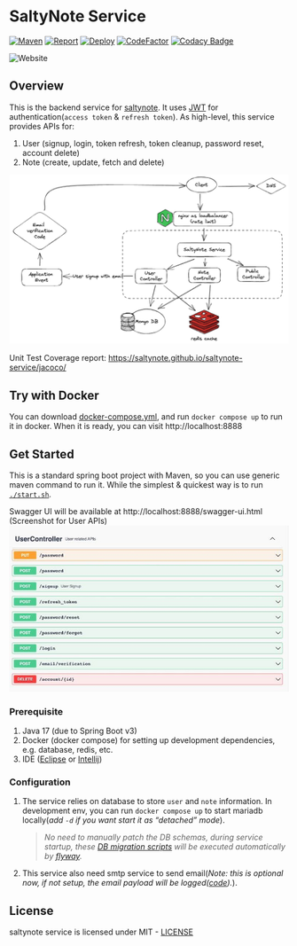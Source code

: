 # SaltyNote Service

[![Maven](https://github.com/SaltyNote/saltynote-service/actions/workflows/maven.yml/badge.svg)](https://github.com/SaltyNote/saltynote-service/actions/workflows/maven.yml)
[![Report](https://github.com/SaltyNote/saltynote-service/actions/workflows/report.yml/badge.svg)](https://github.com/SaltyNote/saltynote-service/actions/workflows/report.yml)
[![Deploy](https://github.com/SaltyNote/saltynote-service/actions/workflows/deploy-prod.yml/badge.svg)](https://github.com/SaltyNote/saltynote-service/actions/workflows/deploy-prod.yml)
[![CodeFactor](https://www.codefactor.io/repository/github/saltynote/saltynote-service/badge)](https://www.codefactor.io/repository/github/saltynote/saltynote-service)
[![Codacy Badge](https://app.codacy.com/project/badge/Grade/406f90655dd44f12a6107bbfbf4c2c45)](https://app.codacy.com/gh/SaltyNote/saltynote-service/dashboard?utm_source=gh&utm_medium=referral&utm_content=&utm_campaign=Badge_grade)

![Website](https://img.shields.io/website?label=service&url=https%3A%2F%2Fapi.saltynote.com)

## Overview

This is the backend service for [saltynote](https://saltynote.com). It
uses [JWT](https://auth0.com/docs/tokens/json-web-tokens) for authentication(`access token` & `refresh token`). As high-level, this service provides APIs
for:

1.  User (signup, login, token refresh, token cleanup, password reset, account delete)
2.  Note (create, update, fetch and delete)

![overview](./docs/images/overview.png)

Unit Test Coverage report: https://saltynote.github.io/saltynote-service/jacoco/

## Try with Docker
You can download [docker-compose.yml](./script/docker-compose.yml), and run `docker compose up` to run it in docker.
When it is ready, you can visit http://localhost:8888

## Get Started

This is a standard spring boot project with Maven, so you can use generic maven command to run it. While the simplest &
quickest way is to run [`./start.sh`](./start.sh).

Swagger UI will be available at http://localhost:8888/swagger-ui.html (Screenshot for User APIs)
![swagger-ui](./docs/images/swagger-ui.jpg)

### Prerequisite

1.  Java 17 (due to Spring Boot v3)
2.  Docker (docker compose) for setting up development dependencies, e.g. database, redis, etc.
3.  IDE ([Eclipse](https://www.eclipse.org/) or [Intellij](https://www.jetbrains.com/idea/))

### Configuration

1. The service relies on database to store `user` and `note` information. In development env, you can run `docker compose up`
   to start mariadb locally(*add `-d` if you want start it as “detached” mode*). 
   > *No need to manually patch the DB schemas, during service startup, these [DB migration scripts](src/main/resources/db/migration) will be executed automatically by [flyway](https://github.com/flyway/flyway).*
2. This service also need smtp service to send email(*Note: this is optional now, if not setup, the email payload will
   be logged([code](src/main/java/com/saltynote/service/event/EmailEventListener.java#L50-L55)).*). 

## License

saltynote service is licensed under MIT - [LICENSE](./LICENSE)
